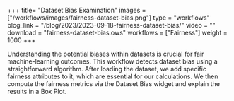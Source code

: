 +++
title= "Dataset Bias Examination"
images =  ["/workflows/images/fairness-dataset-bias.png"]
type = "workflows"
blog_link =  "/blog/2023/2023-09-18-fairness-dataset-bias/"
video = ""
download = "fairness-dataset-bias.ows"
workflows = ["Fairness"]
weight = 1000
+++

Understanding the potential biases within datasets is crucial for fair machine-learning outcomes. This workflow detects dataset bias using a straightforward algorithm. After loading the dataset, we add specific fairness attributes to it, which are essential for our calculations. We then compute the fairness metrics via the Dataset Bias widget and explain the results in a Box Plot.